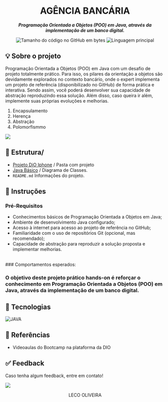 <h1 align="center">
 AGÊNCIA BANCÁRIA
</h1>

<p align="center">
	<b><i>
Programação Orientada a Objetos (POO) em Java, através da implementação de um banco digital.
  </i></b>
</p>

<p align="center">
	<img alt="Tamanho do código no GitHub em bytes" src="https://img.shields.io/github/languages/code-size/juliagonzalezmoreira/DesafioIphone?color=6272a4" />
	<img alt="Linguagem principal" src="https://img.shields.io/github/languages/top/juliagonzalezmoreira/DesafioIphone?color=6272a4"/>
</p>

## 💡 Sobre o projeto
Programação Orientada a Objetos (POO) em Java com um desafio de projeto totalmente prático. Para isso, os pilares da orientação a objetos são devidamente explorados no contexto bancário, onde o expert implementa um projeto de referência (disponibilizado no GitHub) de forma prática e interativa. Sendo assim, você poderá desenvolver sua capacidade de abstração reproduzindo essa solução. Além disso, caso queira ir além, implemente suas próprias evoluções e melhorias.
<ol>
    <li>Encapsulamento</li>
    <li>Herença</li>
    <li>Abstração</li>
    <li>Polomorfismmo</li>
</ol>
<img src="src/UML.png" tittle="nome da imagem">
 <br>

## 📁 Estrutura/
- [Projeto DiO Iphone](https://github.com/lecooliveirastartdev/Estudo-Java/tree/5d8fed037163f445dfffeb6c7ad693d53f57ee1f/Agencia-Bancaria) / Pasta com projeto
- [Java Básico](https://glysns.gitbook.io/java-basico/programacao-orientada-a-objetos/pilares-do-poo) / Diagrama de Classes.
- ```README.md```  Informações do projeto.  
## 📍 Instruções 

### Pré-Requisitos
- Conhecimentos básicos de Programação Orientada a Objetos em Java;
- Ambiente de desenvolvimento Java configurado;
- Acesso à internet para acesso ao projeto de referência no GitHub;
- Familiaridade com o uso de repositórios Git (opcional, mas recomendado);
- Capacidade de abstração para reproduzir a solução proposta e implementar melhorias.
<br>
### Comportamentos esperados:
<h3> O objetivo deste projeto prático hands-on é reforçar o conhecimento em   Programação Orientada a   Objetos (POO) em Java, através da 
 implementação de um banco digital.



##  🔧 Tecnologias
![JAVA](https://img.shields.io/badge/Java-ED8B00?style=for-the-badge&logo=openjdk&logoColor=white)
  
## 🔗 Referências
- Videoaulas do Bootcamp na plataforma da DIO


## ✅ Feedback

Caso tenha algum feedback, entre em contato!

<a href = "mailto:lecooliveirastartdev"><img src="https://img.shields.io/badge/Microsoft-258ffa?style=for-the-
badge&logo=microsoft&logoColor=white)"></a> 
<br>

<p align="center"> LECO OLIVEIRA </p>